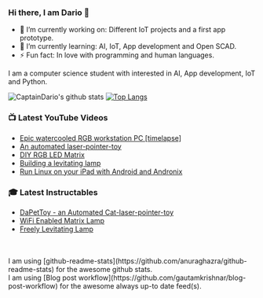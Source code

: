 ### Hi there, I am Dario 👋


- 🔭 I’m currently working on: Different IoT projects and a first app prototype.
- 🌱 I’m currently learning: AI, IoT, App development and Open SCAD.
- ⚡ Fun fact: In love with programming and human languages.


I am a computer science student with interested in AI, App development, IoT and Python.

![CaptainDario's github stats](https://github-readme-stats.vercel.app/api?username=captaindario&count_private=true)
[![Top Langs](https://github-readme-stats.vercel.app/api/top-langs/?username=captaindario&hide=g-code)](https://github.com/captaindario/github-readme-stats)

### 📺 Latest YouTube Videos
<!-- YOUTUBE:START -->
- [Epic watercooled RGB workstation PC [timelapse]](https://www.youtube.com/watch?v=nSBbka363sI)
- [An automated laser-pointer-toy](https://www.youtube.com/watch?v=vp5igMt3IM0)
- [DIY RGB LED Matrix](https://www.youtube.com/watch?v=JtgvVUUX6ng)
- [Building a levitating lamp](https://www.youtube.com/watch?v=H9U5d88-Mq0)
- [Run Linux on your iPad with Android and Andronix](https://www.youtube.com/watch?v=C-ZX_SLewnM)
<!-- YOUTUBE:END -->

### 🎓 Latest Instructables
<!-- INSTRUCTABLES:START -->
- [DaPetToy - an Automated Cat-laser-pointer-toy](https://www.instructables.com/id/An-Automated-Cat-laser-pointer-toy/)
- [WiFi Enabled Matrix Lamp](https://www.instructables.com/id/WiFi-Enabled-Matrix-Lamp/)
- [Freely Levitating Lamp](https://www.instructables.com/id/Freely-Levitating-Lamp/)
<!-- INSTRUCTABLES:END -->

</br>
</br>
I am using [github-readme-stats](https://github.com/anuraghazra/github-readme-stats) for the awesome github stats. </br>
I am using [Blog post workflow](https://github.com/gautamkrishnar/blog-post-workflow) for the awesome always up-to date feed(s).
